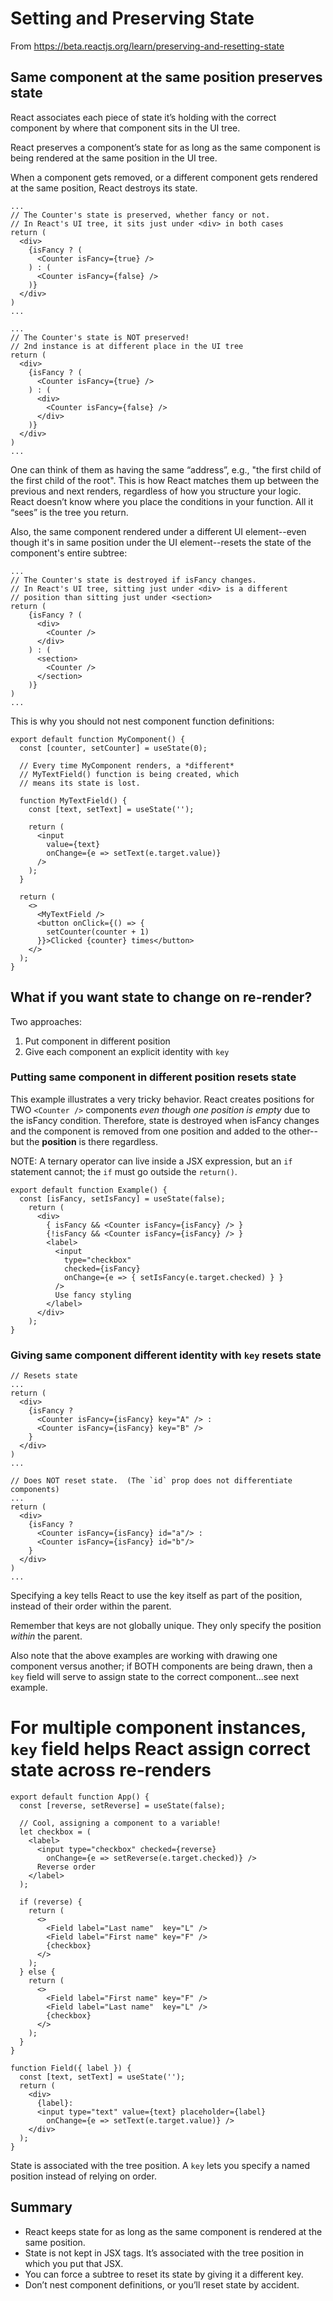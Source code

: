 # Setting and Preserving State

From https://beta.reactjs.org/learn/preserving-and-resetting-state

## Same component at the same position preserves state

React associates each piece of state it’s holding with the correct component by where that component sits in the UI tree.

React preserves a component’s state for as long as the same component is being rendered at the same position in the UI tree.

When a component gets removed, or a different component gets rendered at the same position, React destroys its state.

```
...
// The Counter's state is preserved, whether fancy or not.
// In React's UI tree, it sits just under <div> in both cases
return (
  <div>
    {isFancy ? (
      <Counter isFancy={true} />
    ) : (
      <Counter isFancy={false} />
    )}
  </div>
)
...
```

```
...
// The Counter's state is NOT preserved!
// 2nd instance is at different place in the UI tree
return (
  <div>
    {isFancy ? (
      <Counter isFancy={true} />
    ) : (
      <div>
        <Counter isFancy={false} />
      </div>
    )}
  </div>
)
...
```
One can think of them as having the same “address”, e.g., "the first child of the first child of the root". This is how React matches them up between the previous and next renders, regardless of how you structure your logic.  React doesn’t know where you place the conditions in your function. All it “sees” is the tree you return.

Also, the same component rendered under a different UI element\--even though it's in same position under the UI element\--resets the state of the component's entire subtree:

```
...
// The Counter's state is destroyed if isFancy changes.
// In React's UI tree, sitting just under <div> is a different
// position than sitting just under <section>
return (
    {isFancy ? (
      <div>
        <Counter />
      </div>
    ) : (
      <section>
        <Counter />
      </section>
    )}
)
...
```
This is why you should not nest component function definitions:
```
export default function MyComponent() {
  const [counter, setCounter] = useState(0);

  // Every time MyComponent renders, a *different*
  // MyTextField() function is being created, which
  // means its state is lost.

  function MyTextField() {
    const [text, setText] = useState('');

    return (
      <input
        value={text}
        onChange={e => setText(e.target.value)}
      />
    );
  }

  return (
    <>
      <MyTextField />
      <button onClick={() => {
        setCounter(counter + 1)
      }}>Clicked {counter} times</button>
    </>
  );
}
```

## What if you want state to change on re-render?

Two approaches:
1. Put component in different position
1. Give each component an explicit identity with `key`


### Putting same component in different position resets state
This example illustrates a very tricky behavior. React creates positions for TWO `<Counter />` components *even though one position is empty* due to the isFancy condition.  Therefore, state is destroyed when isFancy changes and the component is removed from one position and added to the other\--but the **position** is there regardless.

NOTE: A ternary operator can live inside a JSX expression, but an `if` statement cannot; the `if` must go outside the `return()`.
```
export default function Example() {
  const [isFancy, setIsFancy] = useState(false);
    return (
      <div>
        { isFancy && <Counter isFancy={isFancy} /> }
        {!isFancy && <Counter isFancy={isFancy} /> }
        <label>
          <input
            type="checkbox"
            checked={isFancy}
            onChange={e => { setIsFancy(e.target.checked) } }
          />
          Use fancy styling
        </label>
      </div>
    );
}
```
### Giving same component different identity with `key` resets state
```
// Resets state
...
return (
  <div>
    {isFancy ?
      <Counter isFancy={isFancy} key="A" /> :
      <Counter isFancy={isFancy} key="B" />
    }
  </div>
)
...
```
```
// Does NOT reset state.  (The `id` prop does not differentiate components)
...
return (
  <div>
    {isFancy ?
      <Counter isFancy={isFancy} id="a"/> :
      <Counter isFancy={isFancy} id="b"/>
    }
  </div>
)
...
```
Specifying a key tells React to use the key itself as part of the position, instead of their order within the parent.

Remember that keys are not globally unique. They only specify the position *within* the parent.

Also note that the above examples are working with drawing one component versus another; if BOTH components are being drawn, then a `key` field will serve to assign state to the correct component...see next example.


# For multiple component instances, `key` field helps React assign correct state across re-renders
```
export default function App() {
  const [reverse, setReverse] = useState(false);

  // Cool, assigning a component to a variable!
  let checkbox = (
    <label>
      <input type="checkbox" checked={reverse}
        onChange={e => setReverse(e.target.checked)} />
      Reverse order
    </label>
  );

  if (reverse) {
    return (
      <>
        <Field label="Last name"  key="L" />
        <Field label="First name" key="F" />
        {checkbox}
      </>
    );
  } else {
    return (
      <>
        <Field label="First name" key="F" />
        <Field label="Last name"  key="L" />
        {checkbox}
      </>
    );
  }
}

function Field({ label }) {
  const [text, setText] = useState('');
  return (
    <div>
      {label}:
      <input type="text" value={text} placeholder={label}
        onChange={e => setText(e.target.value)} />
    </div>
  );
}
```
State is associated with the tree position. A `key` lets you specify a named position instead of relying on order.

## Summary
- React keeps state for as long as the same component is rendered at the same position.
- State is not kept in JSX tags. It’s associated with the tree position in which you put that JSX.
- You can force a subtree to reset its state by giving it a different key.
- Don’t nest component definitions, or you’ll reset state by accident.
